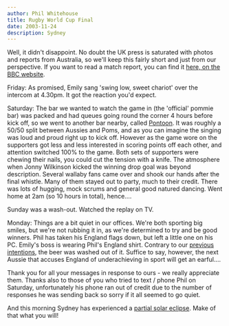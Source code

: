 ```yaml
---
author: Phil Whitehouse
title: Rugby World Cup Final
date: 2003-11-24
description: Sydney
---
```


Well, it didn't disappoint. No doubt the UK press is saturated with photos and reports from Australia, so we'll keep this fairly short and just from our perspective. If you want to read a match report, you can find it [here, on the BBC website](https://web.archive.org/web/20040202061430/http://news.bbc.co.uk/sport1/hi/rugby_union/rugby_world_cup/3228728.stm).

Friday: As promised, Emily sang 'swing low, sweet chariot' over the intercom at 4.30pm. It got the reaction you'd expect.

Saturday: The bar we wanted to watch the game in (the 'official' pommie bar) was packed and had queues going round the corner 4 hours before kick off, so we went to another bar nearby, called [Pontoon](https://goo.gl/maps/GF2wQPEubsEaUGiB9). It was roughly a 50/50 split between Aussies and Poms, and as you can imagine the singing was loud and proud right up to kick off. However as the game wore on the supporters got less and less interested in scoring points off each other, and attention switched 100% to the game. Both sets of supporters were chewing their nails, you could cut the tension with a knife. The atmosphere when Jonny Wilkinson kicked the winning drop goal was beyond description. Several wallaby fans came over and shook our hands after the final whistle. Many of them stayed out to party, much to their credit. There was lots of hugging, mock scrums and general good natured dancing. Went home at 2am (so 10 hours in total), hence....

Sunday was a wash-out. Watched the replay on TV.

Monday: Things are a bit quiet in our offices. We're both sporting big smiles, but we're not rubbing it in, as we're determined to try and be good winners. Phil has taken his England flags down, but left a little one on his PC. Emily's boss is wearing Phil's England shirt. Contrary to our [previous intentions](/posts/competitive_sport/), the beer was washed out of it. Suffice to say, however, the next Aussie that accuses England of underachieving in sport will get an earful....

Thank you for all your messages in response to ours - we really appreciate them. Thanks also to those of you who tried to text / phone Phil on Saturday, unfortunately his phone ran out of credit due to the number of responses he was sending back so sorry if it all seemed to go quiet.

And this morning Sydney has experienced a [partial solar eclipse](http://news.bbc.co.uk/1/hi/sci/tech/279954.stm). Make of that what you will!
